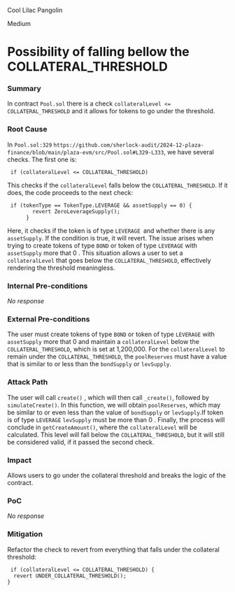 Cool Lilac Pangolin

Medium

# Possibility of falling bellow the COLLATERAL_THRESHOLD

### Summary

In contract `Pool.sol` there is a check `collateralLevel <= COLLATERAL_THRESHOLD` and it allows for tokens to go under the threshold. 

### Root Cause

In `Pool.sol:329` `https://github.com/sherlock-audit/2024-12-plaza-finance/blob/main/plaza-evm/src/Pool.sol#L329-L333`, we have several checks. The first one is:
```solidity
 if (collateralLevel <= COLLATERAL_THRESHOLD)
```
This checks if the `collateralLevel` falls below the `COLLATERAL_THRESHOLD`. If it does, the code proceeds to the next check:
```solidity
 if (tokenType == TokenType.LEVERAGE && assetSupply == 0) {
        revert ZeroLeverageSupply();
      }
```
Here, it checks if the token is of type `LEVERAGE `and whether there is any `assetSupply`. If the condition is true, it will revert. The issue arises when trying to create tokens of type `BOND` or token of type `LEVERAGE` with `assetSupply` more that 0 . This situation allows a user to set a `collateralLevel` that goes below the `COLLATERAL_THRESHOLD`, effectively rendering the threshold meaningless.

### Internal Pre-conditions

_No response_

### External Pre-conditions

The user must create tokens of type `BOND` or token of type `LEVERAGE` with `assetSupply` more that 0 and maintain a `collateralLevel` below the `COLLATERAL_THRESHOLD`, which is set at 1,200,000. For the `collateralLevel` to remain under the `COLLATERAL_THRESHOLD`, the `poolReserves` must have a value that is similar to or less than the `bondSupply`  or `levSupply`.

### Attack Path

The user will call `create()` , which will then call `_create()`, followed by `simulateCreate()`. In this function, we will obtain `poolReserves`, which may be similar to or even less than the value of `bondSupply` or `levSupply`.If token is of type `LEVERAGE` `levSupply` must be more than 0 . Finally, the process will conclude in `getCreateAmount()`, where the `collateralLevel` will be calculated. This level will fall below the `COLLATERAL_THRESHOLD`, but it will still be considered valid, if it passed the second check.

### Impact

Allows users to go under the collateral threshold and breaks the logic of the contract.

### PoC

_No response_

### Mitigation

Refactor the check to revert from everything that falls under the collateral threshold:
```solidity
 if (collateralLevel <= COLLATERAL_THRESHOLD) {
  revert UNDER_COLLATERAL_THRESHOLD();
}
```